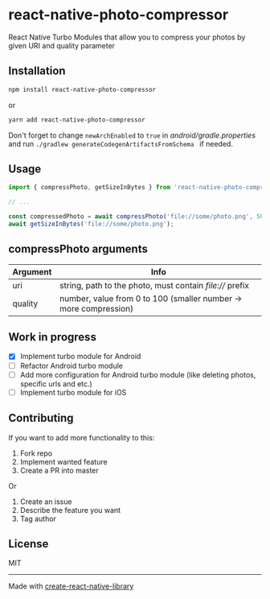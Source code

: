 # react-native-photo-compressor

React Native Turbo Modules that allow you to compress your photos by given URI and quality parameter

## Installation

```sh
npm install react-native-photo-compressor
```
or
```sh
yarn add react-native-photo-compressor
```

Don't forget to change `newArchEnabled` to `true` in *android/gradle.properties* and run `./gradlew generateCodegenArtifactsFromSchema
` if needed.

## Usage


```js
import { compressPhoto, getSizeInBytes } from 'react-native-photo-compressor';

// ...

const compressedPhoto = await compressPhoto('file://some/photo.png', 50);
await getSizeInBytes('file://some/photo.png');
```

## compressPhoto arguments

| Argument | Info                                                             |
|----------|------------------------------------------------------------------|
| uri      | string, path to the photo, must contain *file://* prefix         |
| quality  | number, value from 0 to 100 (smaller number -> more compression) |


## Work in progress

- [x] Implement turbo module for Android
- [ ] Refactor Android turbo module
- [ ] Add more configuration for Android turbo module (like deleting photos, specific urls and etc.)
- [ ] Implement turbo module for iOS

## Contributing

If you want to add more functionality to this:
1. Fork repo
2. Implement wanted feature
3. Create a PR into master

Or
1. Create an issue
2. Describe the feature you want
3. Tag author

## License

MIT

---

Made with [create-react-native-library](https://github.com/callstack/react-native-builder-bob)
